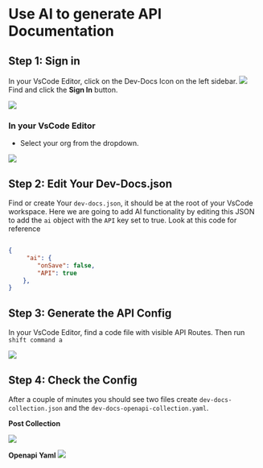 # Use AI to generate API Documentation

## Step 1: Sign in

In your VsCode Editor, click on the Dev-Docs Icon on the left sidebar.
![](/img/use_ai_to_generate_api_documentation/step_1.png)
Find and click the **Sign In** button.

![](/img/use_ai_to_generate_api_documentation/step_2.png)

### In your VsCode Editor

- Select your org from the dropdown.

![](/img/create_your_first_codelab_in_your_playgrounds_repo/step_8.png)


## Step 2: Edit Your Dev-Docs.json

Find or create Your `dev-docs.json`, it should be at the root of your VsCode workspace.  Here we are going to add AI functionality
by editing this JSON to add the `ai` object with the `API` key set to true. Look at this code for reference

```json

{
     "ai": {
        "onSave": false,
        "API": true
    },
}

```

## Step 3: Generate the API Config

In your VsCode Editor, find a code file with visible API Routes.  Then run <code>shift command a</code>

![](/img/use_ai_to_generate_api_documentation/step_13.png)

## Step 4:  Check the Config

After a couple of minutes you should see two files create `dev-docs-collection.json` and the `dev-docs-openapi-collection.yaml`.

**Post Collection**

![](/img/use_ai_to_generate_api_documentation/step_20.png)


**Openapi Yaml**
![](/img/use_ai_to_generate_api_documentation/step_22.png)


